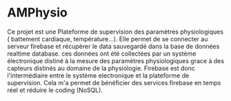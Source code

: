 # AMPhysio
Ce projet est une Plateforme de supervision des paramètres physiologiques ( battement cardiaque, température...).
Elle permet de se connecter au serveur firebase et récupèrer le data sauvegardé dans la base de données realtime database. 
ces données ont été collectées par un système électronique distiné à la mesure des paramètres physiologiques grace à des capteurs
distinés au domaine de la physiologie.
Firebase est donc l'intermédiaire entre le système electronique et la plateforme de supervision. Cela m'a permet de bénéficier des
services firebase en temps réel et réduire le coding (NoSQL).

